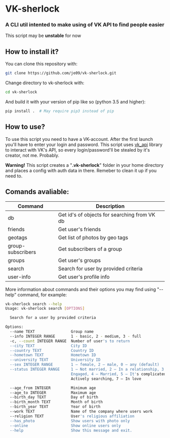 # VK-sherlock

### A CLI util intented to make using of VK API to find people easier

This script may be **unstable** for now

## How to install it?

You can clone this repository with:

```bash
git clone https://github.com/je09/vk-sherlock.git
```

Change directory to vk-sherlock with:

```bash
cd vk-sherlock
```

And build it with your version of pip like so (python 3.5 and higher):

```bash
pip install .  # May require pip3 instead of pip
```

## How to use?

To use this script you need to have a VK-account. After the first launch you'll have to enter your login and password. This script uses [vk_api](https://github.com/python273/vk_api) library to interact with VK's API, so every login/password'll be stealed by it's creator, not me. Probably.

**Warning!** This script creates a "**.vk-sherlock**" folder in your home directory and places a config with auth data in there. Remeber to clean it up if you need to.

## Comands avaliable:

| Command           | Description                                  |
| ----------------- | -------------------------------------------- |
| db                | Get id's of objects for searching from VK db |
| friends           | Get user's friends                           |
| geotags           | Get list of photos by geo tags               |
| group-subscribers | Get subscribers of a group                   |
| groups            | Get user's groups                            |
| search            | Search for user by provided criteria         |
| user-info         | Get user's profile info                      |

More information about commands and their options you may find using "--help" command, for example:

```bash
vk-sherlock search --help
Usage: vk-sherlock search [OPTIONS]

  Search for a user by provided criteria

Options:
  --name TEXT                Group name
  --info INTEGER RANGE       1 - basic, 2 - medium, 3 - full
  -c, --count INTEGER RANGE  Number of user's to return
  --city TEXT                City ID
  --country TEXT             Country ID
  --hometown TEXT            Hometown ID
  --university TEXT          University ID
  --sex INTEGER RANGE        1 — female, 2 — male, 0 — any (default)
  --status INTEGER RANGE     1 — Not married, 2 — In a relationship, 3 —
                             Engaged, 4 — Married, 5 — It's complicated, 6 —
                             Actively searching, 7 — In love

  --age_from INTEGER         Minimum age
  --age_to INTEGER           Maximum age
  --birth_day TEXT           Day of birth
  --birth_month TEXT         Month of birth
  --birth_year TEXT          Year of birth
  --work TEXT                Name of the company where users work
  --religion TEXT            User's religious affiliation
  --has_photo                Show users with photo only
  --online                   Show online users only
  --help                     Show this message and exit.
```


